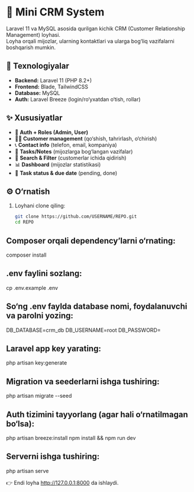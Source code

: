 # 📌 Mini CRM System

Laravel 11 va MySQL asosida qurilgan kichik CRM (Customer Relationship Management) loyhasi.  
Loyha orqali mijozlar, ularning kontaktlari va ularga bog‘liq vazifalarni boshqarish mumkin.

## 🚀 Texnologiyalar
- **Backend:** Laravel 11 (PHP 8.2+)
- **Frontend:** Blade, TailwindCSS
- **Database:** MySQL
- **Auth:** Laravel Breeze (login/ro‘yxatdan o‘tish, rollar)

## ✨ Xususiyatlar
- 👤 **Auth + Roles (Admin, User)**  
- 🧑‍💼 **Customer management** (qo‘shish, tahrirlash, o‘chirish)  
- 📞 **Contact info** (telefon, email, kompaniya)  
- 📝 **Tasks/Notes** (mijozlarga bog‘langan vazifalar)  
- 🔎 **Search & Filter** (customerlar ichida qidirish)  
- 📊 **Dashboard** (mijozlar statistikasi)  
- 📅 **Task status & due date** (pending, done)  

## ⚙️ O‘rnatish
1. Loyhani clone qiling:
   ```bash
   git clone https://github.com/USERNAME/REPO.git
   cd REPO
## Composer orqali dependency’larni o‘rnating:

  composer install


## .env faylini sozlang:

  cp .env.example .env


## So‘ng .env faylda database nomi, foydalanuvchi va parolni yozing:

  DB_DATABASE=crm_db
  DB_USERNAME=root
  DB_PASSWORD=


## Laravel app key yarating:

  php artisan key:generate


## Migration va seederlarni ishga tushiring:

  php artisan migrate --seed  


## Auth tizimini tayyorlang (agar hali o‘rnatilmagan bo‘lsa):

  php artisan breeze:install
  npm install && npm run dev


## Serverni ishga tushiring:

  php artisan serve


👉 Endi loyha http://127.0.0.1:8000
 da ishlaydi.
